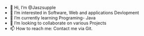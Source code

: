 - 👋 Hi, I’m @Jaszsupple
- 👀 I’m interested in Software, Web and applications Devlopment
- 🌱 I’m currently learning Programing- Java
- 💞️ I’m looking to collaborate on various Projects
- 📫 How to reach me: Contact me via Git.

<!---
Jaszsupple/Jaszsupple is a ✨ special ✨ repository because its `README.md` (this file) appears on your GitHub profile.
You can click the Preview link to take a look at your changes.
--->
